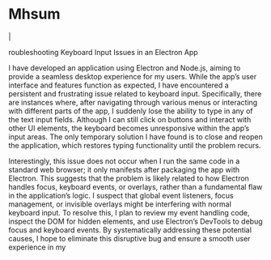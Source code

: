 # Mhsum
|

roubleshooting Keyboard Input Issues in an Electron App

I have developed an application using Electron and Node.js, aiming to provide a seamless desktop experience for my users. While the app’s user interface and features function as expected, I have encountered a persistent and frustrating issue related to keyboard input. Specifically, there are instances where, after navigating through various menus or interacting with different parts of the app, I suddenly lose the ability to type in any of the text input fields. Although I can still click on buttons and interact with other UI elements, the keyboard becomes unresponsive within the app’s input areas. The only temporary solution I have found is to close and reopen the application, which restores typing functionality until the problem recurs.

Interestingly, this issue does not occur when I run the same code in a standard web browser; it only manifests after packaging the app with Electron. This suggests that the problem is likely related to how Electron handles focus, keyboard events, or overlays, rather than a fundamental flaw in the application’s logic. I suspect that global event listeners, focus management, or invisible overlays might be interfering with normal keyboard input. To resolve this, I plan to review my event handling code, inspect the DOM for hidden elements, and use Electron’s DevTools to debug focus and keyboard events. By systematically addressing these potential causes, I hope to eliminate this disruptive bug and ensure a smooth user experience in my
